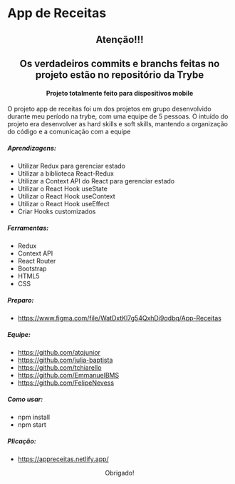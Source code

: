 # App de Receitas

<h2 align="center">Atenção!!!</h2>
<h2 align="center">Os verdadeiros commits e branchs feitas no projeto estão no repositório da Trybe</h2>
<h4 align="center">Projeto totalmente feito para dispositivos mobile</h4>

O projeto app de receitas foi um dos projetos em grupo desenvolvido durante meu período na trybe, com uma equipe de 5 pessoas. O intuído do projeto era desenvolver as hard skills e soft skills, mantendo a organização do código e a comunicação com a equipe

##### Aprendizagens:
-   Utilizar Redux para gerenciar estado
-   Utilizar a biblioteca React-Redux
-   Utilizar a Context API do React para gerenciar estado
-   Utilizar o React Hook useState
-   Utilizar o React Hook useContext
-   Utilizar o React Hook useEffect
-   Criar Hooks customizados

##### Ferramentas:
- Redux
- Context API
- React Router
- Bootstrap
- HTML5
- CSS

##### Preparo:
- https://www.figma.com/file/WatDxtKl7g54QxhDi9qdbq/App-Receitas

##### Equipe:
- https://github.com/atqjunior
- https://github.com/julia-baptista
- https://github.com/tchiarello
- https://github.com/EmmanuelBMS
- https://github.com/FelipeNevess

##### Como usar:
- npm install
- npm start

##### Plicação:
- https://appreceitas.netlify.app/

<p align="center">Obrigado!</p>
